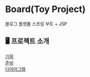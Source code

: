 # Board(Toy Project)
블로그 플랫폼
스프링 부트 + JSP 

## 🖥️ 프로젝트 소개
<a href="https://velog.io/@han_ej_93/%EB%B8%94%EB%A1%9C%EA%B7%B8-%ED%94%8C%EB%9E%AB%ED%8F%BC%EA%B8%B0%ED%9A%8D-%EB%AA%A9%ED%91%9C%EC%84%A4%EC%A0%95" >기획</a><br>
<a href="https://velog.io/@han_ej_93/%EB%B8%94%EB%A1%9C%EA%B7%B8-%ED%94%8C%EB%9E%AB%ED%8F%BC%EC%A4%80%EB%B9%84" >준비</a><br>
<a href=" https://app.diagrams.net/" >다이어그램</a>



